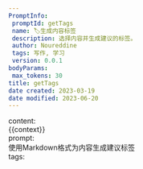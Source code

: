 ```yaml
---
PromptInfo:
 promptId: getTags
 name: 🏷️生成内容标签
 description: 选择内容并生成建议的标签。
 author: Noureddine
 tags: 写作, 学习
 version: 0.0.1
bodyParams:
 max_tokens: 30
title: getTags
date created: 2023-03-19
date modified: 2023-06-20
---
```


content:  
{{context}}  
prompt:  
使用Markdown格式为内容生成建议标签  
tags:
